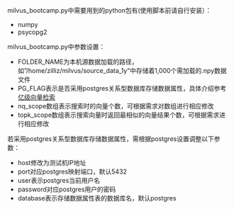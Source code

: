 milvus_bootcamp.py中需要用到的python包有(使用脚本前请自行安装）：
- numpy
- psycopg2

milvus_bootcamp.py中参数设置：
- FOLDER_NAME为本机源数据加载的路径，如”/home/zilliz/milvus/source_data_1y“中存储着1,000个需加载的.npy数据文件
- PG_FLAG表示是否采用postgres关系型数据库存储数据属性，具体介绍参考[亿级向量检索](https://github.com/milvus-io/bootcamp/blob/master/docs/labs/lab2_sift1b_100m.md)
- nq_scope数组表示搜索时的向量个数，可根据需求对数组进行相应修改
- topk_scope数组表示搜索向量时返回最相似的向量结果个数，可根据需求进行相应修改

若采用postgres关系型数据库存储数据属性，需根据postgres设置调整以下参数：
- host修改为测试机IP地址
- port对应postgres映射端口，默认5432
- user表示postgres当前用户名
- password对应postgres用户的密码
- database表示存储数据属性表的数据库名，默认postgres
